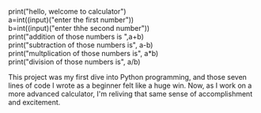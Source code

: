 print("hello, welcome to calculator")
<br>
a=int((input)("enter the first number"))
<br>
b=int((input)("enter thhe second number"))
<br>
print("addition of those numbers is ",a+b)
<br>
print("subtraction of those numbers is", a-b)
<br>
print("multplication of those numbers is", a*b)
<br>
print("division of those numbers is", a/b)

This project was my first dive into Python programming, and those seven lines of code I wrote as a beginner felt like a huge win.
Now, as I work on a more advanced calculator, I'm reliving that same sense of accomplishment and excitement.


